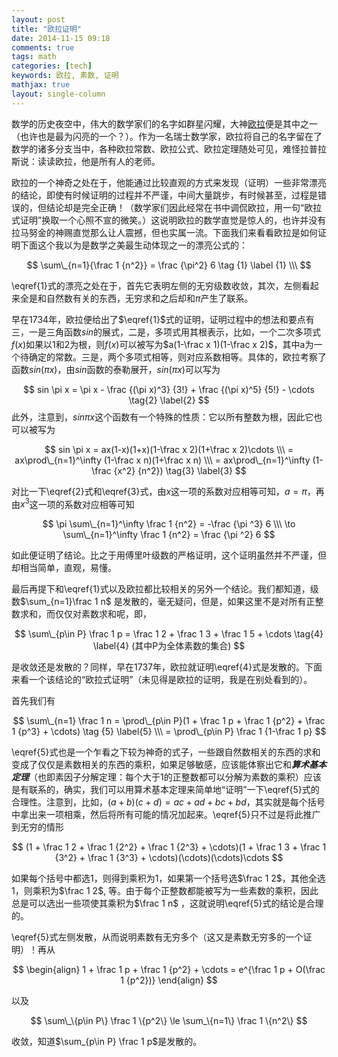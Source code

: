 ```yaml
---
layout: post
title: "欧拉证明"
date: 2014-11-15 09:18
comments: true
tags: math
categories: [tech]
keywords: 欧拉, 素数, 证明
mathjax: true
layout: single-column
---
```

数学的历史夜空中，伟大的数学家们的名字如群星闪耀，大神[欧拉](http://baike.baidu.com/item/%E8%8E%B1%E6%98%82%E5%93%88%E5%BE%B7%C2%B7%E6%AC%A7%E6%8B%89?from_id=162567&type=syn&fromtitle=%E6%AC%A7%E6%8B%89&fr=aladdin)便是其中之一（也许也是最为闪亮的一个？）。作为一名瑞士数学家，欧拉将自己的名字留在了数学的诸多分支当中，各种欧拉常数、欧拉公式、欧拉定理随处可见，难怪拉普拉斯说：读读欧拉，他是所有人的老师。<!--more-->

欧拉的一个神奇之处在于，他能通过比较直观的方式来发现（证明）一些非常漂亮的结论，即使有时候证明的过程并不严谨，中间大量跳步，有时候甚至，过程是错误的，但结论却是完全正确！（数学家们因此经常在书中调侃欧拉，用一句“欧拉式证明”换取一个心照不宣的微笑。）这说明欧拉的数学直觉是惊人的，也许并没有拉马努金的神赐直觉那么让人震撼，但也实属一流。下面我们来看看欧拉是如何证明下面这个我以为是数学之美最生动体现之一的漂亮公式的：

$$
\sum\_{n=1}{\frac 1 {n^2}} = \frac {\pi^2} 6 \tag {1} \label {1} \\\
$$

\eqref{1}式的漂亮之处在于，首先它表明左侧的无穷级数收敛，其次，左侧看起来全是和自然数有关的东西，无穷求和之后却和$\pi$产生了联系。

早在1734年，欧拉便给出了$\eqref{1}$式的证明，证明过程中的想法和要点有三，一是三角函数$sin$的展式，二是，多项式用其根表示，比如，一个二次多项式$f(x)$如果以1和2为根，则$f(x)$可以被写为$a(1-\frac x 1)(1-\frac x 2)$，其中a为一个待确定的常数。三是，两个多项式相等，则对应系数相等。具体的，欧拉考察了函数$sin(\pi x)$，由$sin$函数的泰勒展开，$sin(\pi x)$可以写为

$$
sin \pi x = \pi x - \frac {(\pi x)^3} {3!} + \frac {(\pi x)^5} {5!} - \cdots  \tag{2} \label{2}
$$
此外，注意到，$sin \pi x$这个函数有一个特殊的性质：它以所有整数为根，因此它也可以被写为

$$
sin \pi x  = ax(1-x)(1+x)(1-\frac x 2)(1+\frac x 2)\cdots \\\
 = ax\prod\_{n=1}^\infty (1-\frac x n)(1+\frac x n) \\\
 = ax\prod\_{n=1}^\infty (1- \frac {x^2} {n^2}) \tag{3} \label{3}
$$

对比一下\eqref{2}式和\eqref{3}式，由$x$这一项的系数对应相等可知，$a = \pi$，再由$x^3$这一项的系数对应相等可知

$$
\pi \sum\_{n=1}^\infty \frac 1 {n^2} = -\frac {\pi ^3} 6 \\\
\to \sum\_{n=1}^\infty \frac 1 {n^2} = \frac {\pi ^2} 6
$$

如此便证明了结论。比之于用傅里叶级数的严格证明，这个证明虽然并不严谨，但却相当简单，直观，易懂。

最后再提下和\eqref{1}式以及欧拉都比较相关的另外一个结论。我们都知道，级数$\sum_{n=1}\frac 1 n$ 是发散的，毫无疑问，但是，如果这里不是对所有正整数求和，而仅仅对素数求和呢，即，

$$
\sum\_{p\in P} \frac 1 p = \frac 1 2 + \frac 1 3 + \frac 1 5 + \cdots \tag{4} \label{4}
(其中P为全体素数的集合)
$$

是收敛还是发散的？同样，早在1737年，欧拉就证明\eqref{4}式是发散的。下面来看一个该结论的“欧拉式证明”（未见得是欧拉的证明，我是在别处看到的）。

首先我们有

$$
\sum\_{n=1} \frac 1 n = \prod\_{p\in P}(1 + \frac 1 p + \frac 1 {p^2} + \frac 1 {p^3} + \cdots)  \tag {5} \label{5} \\\
= \prod\_{p\in P} \frac 1 {1-\frac 1 p} 
$$

\eqref{5}式也是一个乍看之下较为神奇的式子，一些跟自然数相关的东西的求和变成了仅仅是素数相关的东西的乘积，如果足够敏感，应该能体察出它和***算术基本定理***（也即素因子分解定理：每个大于1的正整数都可以分解为素数的乘积）应该是有联系的，确实，我们可以用算术基本定理来简单地“证明”一下\eqref{5}式的合理性。注意到，比如，$(a+b)(c+d) = ac + ad + bc + bd$，其实就是每个括号中拿出来一项相乘，然后将所有可能的情况加起来。\eqref{5}只不过是将此推广到无穷的情形

$$
(1 + \frac 1 2 + \frac 1 {2^2} + \frac 1 {2^3} + \cdots)(1 + \frac 1 3 + \frac 1 {3^2} + \frac 1 {3^3} + \cdots)(\cdots)(\cdots)\cdots 
$$

如果每个括号中都选1，则得到乘积为1，如果第一个括号选$\frac 1 2$，其他全选1，则乘积为$\frac 1 2$, 等。由于每个正整数都能被写为一些素数的乘积，因此总是可以选出一些项使其乘积为$\frac 1 n$ ，这就说明\eqref{5}式的结论是合理的。

\eqref{5}式左侧发散，从而说明素数有无穷多个（这又是素数无穷多的一个证明）！再从 

$$
\begin{align}
1 + \frac 1 p + \frac 1 {p^2} + \cdots = e^{\frac 1 p + O(\frac 1 {p^2})}
\end{align}
$$

以及 

$$
\sum\_\{p\in P\} \frac 1 \{p^2\} \le \sum_\{n=1\} \frac 1 \{n^2\}
$$

收敛，知道$\sum_{p\in P} \frac 1 p$是发散的。



